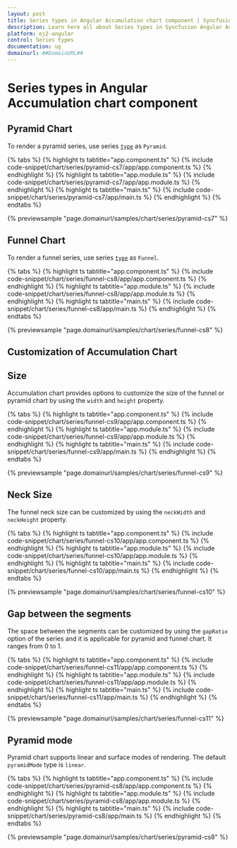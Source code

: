 ```yaml
---
layout: post
title: Series types in Angular Accumulation chart component | Syncfusion
description: Learn here all about Series types in Syncfusion Angular Accumulation chart component of Syncfusion Essential JS 2 and more.
platform: ej2-angular
control: Series types 
documentation: ug
domainurl: ##DomainURL##
---
```


# Series types in Angular Accumulation chart component

<!-- markdownlint-disable MD036 -->

## Pyramid Chart

To render a pyramid series, use series [`type`](https://ej2.syncfusion.com/angular/documentation/api/accumulation-chart/accumulationSeries/#type) as `Pyramid`.

{% tabs %}
{% highlight ts tabtitle="app.component.ts" %}
{% include code-snippet/chart/series/pyramid-cs7/app/app.component.ts %}
{% endhighlight %}
{% highlight ts tabtitle="app.module.ts" %}
{% include code-snippet/chart/series/pyramid-cs7/app/app.module.ts %}
{% endhighlight %}
{% highlight ts tabtitle="main.ts" %}
{% include code-snippet/chart/series/pyramid-cs7/app/main.ts %}
{% endhighlight %}
{% endtabs %}
  
{% previewsample "page.domainurl/samples/chart/series/pyramid-cs7" %}

## Funnel Chart

To render a funnel series, use series [`type`](https://ej2.syncfusion.com/angular/documentation/api/accumulation-chart/accumulationSeries/#type) as `Funnel`.

{% tabs %}
{% highlight ts tabtitle="app.component.ts" %}
{% include code-snippet/chart/series/funnel-cs8/app/app.component.ts %}
{% endhighlight %}
{% highlight ts tabtitle="app.module.ts" %}
{% include code-snippet/chart/series/funnel-cs8/app/app.module.ts %}
{% endhighlight %}
{% highlight ts tabtitle="main.ts" %}
{% include code-snippet/chart/series/funnel-cs8/app/main.ts %}
{% endhighlight %}
{% endtabs %}
  
{% previewsample "page.domainurl/samples/chart/series/funnel-cs8" %}

## Customization of Accumulation Chart

## Size

Accumulation chart provides options to customize the size of the funnel or pyramid chart by using the  `width` and `height` property.

{% tabs %}
{% highlight ts tabtitle="app.component.ts" %}
{% include code-snippet/chart/series/funnel-cs9/app/app.component.ts %}
{% endhighlight %}
{% highlight ts tabtitle="app.module.ts" %}
{% include code-snippet/chart/series/funnel-cs9/app/app.module.ts %}
{% endhighlight %}
{% highlight ts tabtitle="main.ts" %}
{% include code-snippet/chart/series/funnel-cs9/app/main.ts %}
{% endhighlight %}
{% endtabs %}
  
{% previewsample "page.domainurl/samples/chart/series/funnel-cs9" %}

## Neck Size

The funnel neck size can be customized by using the `neckWidth` and `neckHeight` property.

{% tabs %}
{% highlight ts tabtitle="app.component.ts" %}
{% include code-snippet/chart/series/funnel-cs10/app/app.component.ts %}
{% endhighlight %}
{% highlight ts tabtitle="app.module.ts" %}
{% include code-snippet/chart/series/funnel-cs10/app/app.module.ts %}
{% endhighlight %}
{% highlight ts tabtitle="main.ts" %}
{% include code-snippet/chart/series/funnel-cs10/app/main.ts %}
{% endhighlight %}
{% endtabs %}
  
{% previewsample "page.domainurl/samples/chart/series/funnel-cs10" %}

## Gap between the segments

The space between the segments can be customized by using the `gapRatio` option of the series and
it is applicable for pyramid and funnel chart. It ranges from 0 to 1.

{% tabs %}
{% highlight ts tabtitle="app.component.ts" %}
{% include code-snippet/chart/series/funnel-cs11/app/app.component.ts %}
{% endhighlight %}
{% highlight ts tabtitle="app.module.ts" %}
{% include code-snippet/chart/series/funnel-cs11/app/app.module.ts %}
{% endhighlight %}
{% highlight ts tabtitle="main.ts" %}
{% include code-snippet/chart/series/funnel-cs11/app/main.ts %}
{% endhighlight %}
{% endtabs %}
  
{% previewsample "page.domainurl/samples/chart/series/funnel-cs11" %}

## Pyramid mode

Pyramid chart supports linear and surface modes of rendering. The default `pyramidMode` type is `linear`.

{% tabs %}
{% highlight ts tabtitle="app.component.ts" %}
{% include code-snippet/chart/series/pyramid-cs8/app/app.component.ts %}
{% endhighlight %}
{% highlight ts tabtitle="app.module.ts" %}
{% include code-snippet/chart/series/pyramid-cs8/app/app.module.ts %}
{% endhighlight %}
{% highlight ts tabtitle="main.ts" %}
{% include code-snippet/chart/series/pyramid-cs8/app/main.ts %}
{% endhighlight %}
{% endtabs %}
  
{% previewsample "page.domainurl/samples/chart/series/pyramid-cs8" %}
